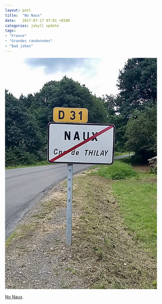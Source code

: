 ```yaml
---
layout: post
title:  "No Naux"
date:   2017-07-17 07:01 +0100
categories: jekyll update
tags:
- "France"
- "Grandes randonnées"
- "Bad jokes"
---
```


![Road sign with Naux crossed out](https://github.com/tombye/trexit/raw/gh-pages/assets/images/no-naux.jpg)

[No Naux](https://m.youtube.com/watch?v=RkEXGgdqMz8&t=56s).
